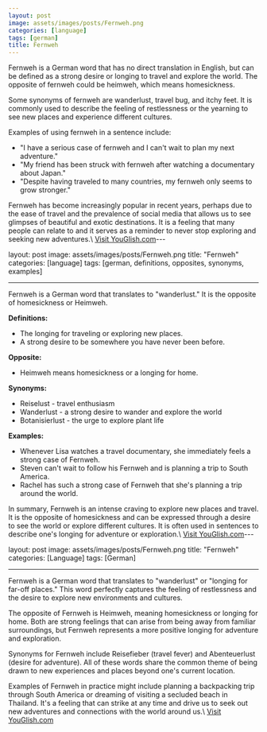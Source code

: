 ```yaml
---
layout: post
image: assets/images/posts/Fernweh.png
categories: [language]
tags: [german]
title: Fernweh
---
```


Fernweh is a German word that has no direct translation in English, but can be defined as a strong desire or longing to travel and explore the world. The opposite of fernweh could be heimweh, which means homesickness.

Some synonyms of fernweh are wanderlust, travel bug, and itchy feet. It is commonly used to describe the feeling of restlessness or the yearning to see new places and experience different cultures.

Examples of using fernweh in a sentence include:

- "I have a serious case of fernweh and I can't wait to plan my next adventure."
- "My friend has been struck with fernweh after watching a documentary about Japan."
- "Despite having traveled to many countries, my fernweh only seems to grow stronger."

Fernweh has become increasingly popular in recent years, perhaps due to the ease of travel and the prevalence of social media that allows us to see glimpses of beautiful and exotic destinations. It is a feeling that many people can relate to and it serves as a reminder to never stop exploring and seeking new adventures.\ <a id="yg-widget-0" class="youglish-widget" data-query="Fernweh" data-lang="german" data-components="8412" data-auto-start="0" data-bkg-color="theme_light" data-title="How%20to%20pronounce%20Fernweh%20in%20German"  rel="nofollow" href="https://youglish.com">Visit YouGlish.com</a><script async src="https://youglish.com/public/emb/widget.js" charset="utf-8"></script>---

layout: post
image: assets/images/posts/Fernweh.png
title: "Fernweh"
categories: [language]
tags: [german, definitions, opposites, synonyms, examples]

---

Fernweh is a German word that translates to "wanderlust." It is the opposite of homesickness or Heimweh. 

**Definitions:** 
- The longing for traveling or exploring new places. 
- A strong desire to be somewhere you have never been before. 

**Opposite:** 
- Heimweh means homesickness or a longing for home. 

**Synonyms:** 
- Reiselust - travel enthusiasm
- Wanderlust - a strong desire to wander and explore the world
- Botanisierlust - the urge to explore plant life 

**Examples:** 
- Whenever Lisa watches a travel documentary, she immediately feels a strong case of Fernweh. 
- Steven can't wait to follow his Fernweh and is planning a trip to South America.
- Rachel has such a strong case of Fernweh that she's planning a trip around the world.

In summary, Fernweh is an intense craving to explore new places and travel. It is the opposite of homesickness and can be expressed through a desire to see the world or explore different cultures. It is often used in sentences to describe one's longing for adventure or exploration.\ <a id="yg-widget-0" class="youglish-widget" data-query="Fernweh" data-lang="german" data-components="8412" data-auto-start="0" data-bkg-color="theme_light" data-title="How%20to%20pronounce%20Fernweh%20in%20German"  rel="nofollow" href="https://youglish.com">Visit YouGlish.com</a><script async src="https://youglish.com/public/emb/widget.js" charset="utf-8"></script>---

layout: post
image: assets/images/posts/Fernweh.png 
title: "Fernweh"
categories: [Language] 
tags: [German] 

---

Fernweh is a German word that translates to "wanderlust" or "longing for far-off places." This word perfectly captures the feeling of restlessness and the desire to explore new environments and cultures.

The opposite of Fernweh is Heimweh, meaning homesickness or longing for home. Both are strong feelings that can arise from being away from familiar surroundings, but Fernweh represents a more positive longing for adventure and exploration.

Synonyms for Fernweh include Reisefieber (travel fever) and Abenteuerlust (desire for adventure). All of these words share the common theme of being drawn to new experiences and places beyond one's current location.

Examples of Fernweh in practice might include planning a backpacking trip through South America or dreaming of visiting a secluded beach in Thailand. It's a feeling that can strike at any time and drive us to seek out new adventures and connections with the world around us.\ <a id="yg-widget-0" class="youglish-widget" data-query="Fernweh" data-lang="german" data-components="8412" data-auto-start="0" data-bkg-color="theme_light" data-title="How%20to%20pronounce%20Fernweh%20in%20German"  rel="nofollow" href="https://youglish.com">Visit YouGlish.com</a><script async src="https://youglish.com/public/emb/widget.js" charset="utf-8"></script>